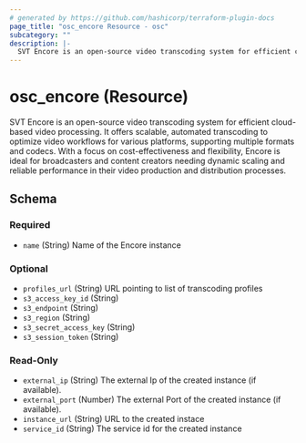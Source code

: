```yaml
---
# generated by https://github.com/hashicorp/terraform-plugin-docs
page_title: "osc_encore Resource - osc"
subcategory: ""
description: |-
  SVT Encore is an open-source video transcoding system for efficient cloud-based video processing. It offers scalable, automated transcoding to optimize video workflows for various platforms, supporting multiple formats and codecs. With a focus on cost-effectiveness and flexibility, Encore is ideal for broadcasters and content creators needing dynamic scaling and reliable performance in their video production and distribution processes.
---
```


# osc_encore (Resource)

SVT Encore is an open-source video transcoding system for efficient cloud-based video processing. It offers scalable, automated transcoding to optimize video workflows for various platforms, supporting multiple formats and codecs. With a focus on cost-effectiveness and flexibility, Encore is ideal for broadcasters and content creators needing dynamic scaling and reliable performance in their video production and distribution processes.



<!-- schema generated by tfplugindocs -->
## Schema

### Required

- `name` (String) Name of the Encore instance

### Optional

- `profiles_url` (String) URL pointing to list of transcoding profiles
- `s3_access_key_id` (String)
- `s3_endpoint` (String)
- `s3_region` (String)
- `s3_secret_access_key` (String)
- `s3_session_token` (String)

### Read-Only

- `external_ip` (String) The external Ip of the created instance (if available).
- `external_port` (Number) The external Port of the created instance (if available).
- `instance_url` (String) URL to the created instace
- `service_id` (String) The service id for the created instance
